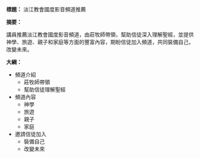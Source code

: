 **標題：** 淡江教會國度影音頻道推薦

**摘要：**

講員推薦淡江教會國度影音頻道，由莊牧師帶領，幫助信徒深入理解聖經，並提供神學、旅遊、親子和家庭等方面的豐富內容，期盼信徒加入頻道，共同裝備自己，改變未來。

**大綱：**

* 頻道介紹
    * 莊牧師帶領
    * 幫助信徒理解聖經
* 頻道內容
    * 神學
    * 旅遊
    * 親子
    * 家庭
* 邀請信徒加入
    * 裝備自己
    * 改變未來